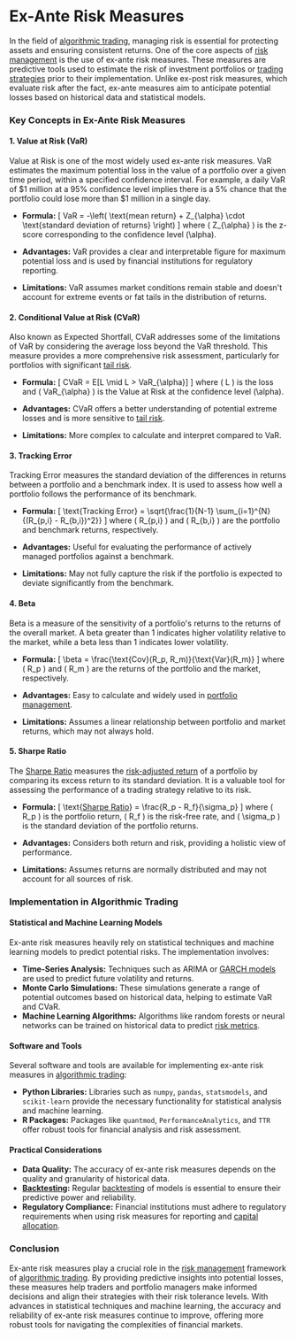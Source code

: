 # Ex-Ante Risk Measures

In the field of [algorithmic trading](../a/algorithmic_trading.md), managing risk is essential for protecting assets and ensuring consistent returns. One of the core aspects of [risk management](../r/risk_management.md) is the use of ex-ante risk measures. These measures are predictive tools used to estimate the risk of investment portfolios or [trading strategies](../t/trading_strategies.md) prior to their implementation. Unlike ex-post risk measures, which evaluate risk after the fact, ex-ante measures aim to anticipate potential losses based on historical data and statistical models.

### Key Concepts in Ex-Ante Risk Measures

#### 1. Value at Risk (VaR)

Value at Risk is one of the most widely used ex-ante risk measures. VaR estimates the maximum potential loss in the value of a portfolio over a given time period, within a specified confidence interval. For example, a daily VaR of $1 million at a 95% confidence level implies there is a 5% chance that the portfolio could lose more than $1 million in a single day.

- **Formula:**
  \[
  VaR = -\left( \text{mean return} + Z_{\alpha} \cdot \text{standard deviation of returns} \right)
  \]
  where \( Z_{\alpha} \) is the z-score corresponding to the confidence level \(\alpha\).

- **Advantages:** VaR provides a clear and interpretable figure for maximum potential loss and is used by financial institutions for regulatory reporting.

- **Limitations:** VaR assumes market conditions remain stable and doesn't account for extreme events or fat tails in the distribution of returns.

#### 2. Conditional Value at Risk (CVaR)

Also known as Expected Shortfall, CVaR addresses some of the limitations of VaR by considering the average loss beyond the VaR threshold. This measure provides a more comprehensive risk assessment, particularly for portfolios with significant [tail risk](../t/tail_risk.md).

- **Formula:**
  \[
  CVaR = E[L \mid L > VaR_{\alpha}]
  \]
  where \( L \) is the loss and \( VaR_{\alpha} \) is the Value at Risk at the confidence level \(\alpha\).

- **Advantages:** CVaR offers a better understanding of potential extreme losses and is more sensitive to [tail risk](../t/tail_risk.md).

- **Limitations:** More complex to calculate and interpret compared to VaR.

#### 3. Tracking Error

Tracking Error measures the standard deviation of the differences in returns between a portfolio and a benchmark index. It is used to assess how well a portfolio follows the performance of its benchmark.

- **Formula:**
  \[
  \text{Tracking Error} = \sqrt{\frac{1}{N-1} \sum_{i=1}^{N}{(R_{p,i} - R_{b,i})^2}}
  \]
  where \( R_{p,i} \) and \( R_{b,i} \) are the portfolio and benchmark returns, respectively.

- **Advantages:** Useful for evaluating the performance of actively managed portfolios against a benchmark.

- **Limitations:** May not fully capture the risk if the portfolio is expected to deviate significantly from the benchmark.

#### 4. Beta

Beta is a measure of the sensitivity of a portfolio's returns to the returns of the overall market. A beta greater than 1 indicates higher volatility relative to the market, while a beta less than 1 indicates lower volatility.

- **Formula:**
  \[
  \beta = \frac{\text{Cov}(R_p, R_m)}{\text{Var}(R_m)}
  \]
  where \( R_p \) and \( R_m \) are the returns of the portfolio and the market, respectively.

- **Advantages:** Easy to calculate and widely used in [portfolio management](../p/portfolio_management.md).

- **Limitations:** Assumes a linear relationship between portfolio and market returns, which may not always hold.

#### 5. Sharpe Ratio

The [Sharpe Ratio](../s/sharpe_ratio.md) measures the [risk-adjusted return](../r/risk-adjusted_return.md) of a portfolio by comparing its excess return to its standard deviation. It is a valuable tool for assessing the performance of a trading strategy relative to its risk.

- **Formula:**
  \[
  \text{[Sharpe Ratio](../s/sharpe_ratio.md)} = \frac{R_p - R_f}{\sigma_p}
  \]
  where \( R_p \) is the portfolio return, \( R_f \) is the risk-free rate, and \( \sigma_p \) is the standard deviation of the portfolio returns.

- **Advantages:** Considers both return and risk, providing a holistic view of performance.

- **Limitations:** Assumes returns are normally distributed and may not account for all sources of risk.

### Implementation in Algorithmic Trading

#### Statistical and Machine Learning Models

Ex-ante risk measures heavily rely on statistical techniques and machine learning models to predict potential risks. The implementation involves:

- **Time-Series Analysis:** Techniques such as ARIMA or [GARCH models](../g/garch_models.md) are used to predict future volatility and returns.
- **Monte Carlo Simulations:** These simulations generate a range of potential outcomes based on historical data, helping to estimate VaR and CVaR.
- **Machine Learning Algorithms:** Algorithms like random forests or neural networks can be trained on historical data to predict [risk metrics](../r/risk_metrics.md).

#### Software and Tools

Several software and tools are available for implementing ex-ante risk measures in [algorithmic trading](../a/algorithmic_trading.md):

- **Python Libraries:** Libraries such as `numpy`, `pandas`, `statsmodels`, and `scikit-learn` provide the necessary functionality for statistical analysis and machine learning.
- **R Packages:** Packages like `quantmod`, `PerformanceAnalytics`, and `TTR` offer robust tools for financial analysis and risk assessment.

#### Practical Considerations

- **Data Quality:** The accuracy of ex-ante risk measures depends on the quality and granularity of historical data.
- **[Backtesting](../b/backtesting.md):** Regular [backtesting](../b/backtesting.md) of models is essential to ensure their predictive power and reliability.
- **Regulatory Compliance:** Financial institutions must adhere to regulatory requirements when using risk measures for reporting and [capital allocation](../c/capital_allocation.md).

### Conclusion

Ex-ante risk measures play a crucial role in the [risk management](../r/risk_management.md) framework of [algorithmic trading](../a/algorithmic_trading.md). By providing predictive insights into potential losses, these measures help traders and portfolio managers make informed decisions and align their strategies with their risk tolerance levels. With advances in statistical techniques and machine learning, the accuracy and reliability of ex-ante risk measures continue to improve, offering more robust tools for navigating the complexities of financial markets.
